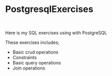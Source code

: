 # PostgresqlExercises
<br>

Here is my SQL exercises using with PostgreSQL

These exercises includes;

- Basic crud operations
- Constraints
- Basic query operations
- Join operations
